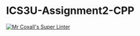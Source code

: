 # ICS3U-Assignment2-CPP

[![Mr Coxall's Super Linter](https://github.com/CristianoSellitto/ICS3U-Assignment2-CPP/workflows/Mr%20Coxall's%20Super%20Linter/badge.svg)](https://github.com/CristianoSellitto/ICS3U-Assignment2-CPP/actions/)
